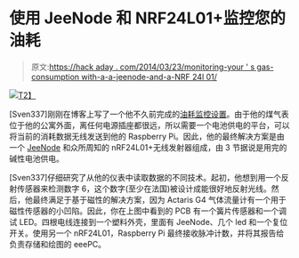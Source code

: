 # 使用 JeeNode 和 NRF24L01+监控您的油耗

> 原文:[https://hack aday . com/2014/03/23/monitoring-your ' s gas-consumption with-a-a-jeenode-and-a-NRF 24l 01/](https://hackaday.com/2014/03/23/monitoring-your-gas-consumption-with-a-jeenode-and-a-nrf24l01/)

[![](../Images/84bd31ec8cb824094e4bd2dc154be76f.png)T2】](http://hackaday.com/wp-content/uploads/2014/03/custom_sensor_1.jpg)

[Sven337]刚刚在博客上写了一个他不久前完成的[油耗监控设置](http://perso.aquilenet.fr/~sven337/english/2014/03/18/Gas-meter-monitoring-wireless-battery-arduino.html)。由于他的煤气表位于他的公寓外面，离任何电源插座都很远，所以需要一个电池供电的平台，可以将当前的消耗数据无线发送到他的 Raspberry Pi。因此，他的最终解决方案是由一个 [JeeNode](http://jeelabs.net/projects/hardware/wiki/JeeNode) 和众所周知的 nRF24L01+无线发射器组成，由 3 节据说是用完的碱性电池供电。

[Sven337]仔细研究了从他的仪表中读取数据的不同技术。起初，他想到用一个反射传感器来检测数字 6，这个数字(至少在法国)被设计成能很好地反射光线。然后，他最终满足于基于磁性的解决方案，因为 Actaris G4 气体流量计有一个用于磁性传感器的小凹陷。因此，你在上图中看到的 PCB 有一个簧片传感器和一个调试 LED。四根电线连接到一个塑料外壳，里面有 JeeNode、几个 led 和一个复位开关。使用另一个 nRF24L01，Raspberry Pi 最终接收脉冲计数，并将其报告给负责存储和绘图的 eeePC。